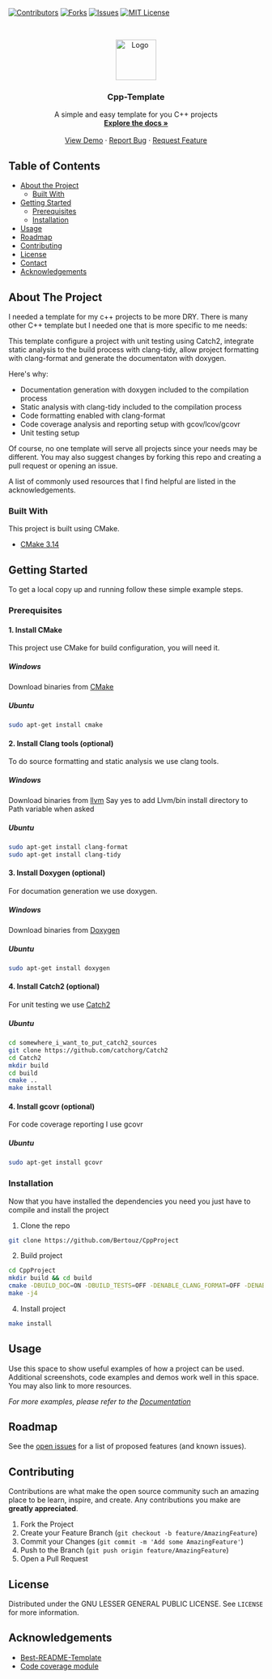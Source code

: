 <!--
*** Thanks for checking out this README Template. If you have a suggestion that would
*** make this better, please fork the repo and create a pull request or simply open
*** an issue with the tag "enhancement".
*** Thanks again! Now go create something AMAZING! :D
-->


<!-- PROJECT SHIELDS -->
<!--
*** I'm using markdown "reference style" links for readability.
*** Reference links are enclosed in brackets [ ] instead of parentheses ( ).
*** See the bottom of this document for the declaration of the reference variables
*** for contributors-url, forks-url, etc. This is an optional, concise syntax you may use.
*** https://www.markdownguide.org/basic-syntax/#reference-style-links
-->

[![Contributors][contributors-shield]][contributors-url]
[![Forks][forks-shield]][forks-url]
[![Issues][issues-shield]][issues-url]
[![MIT License][license-shield]][license-url]



<!-- PROJECT LOGO -->
<br />
<p align="center">
  <a href="https://github.com/Bertouz/CppTemplate">
    <img src="doc/images/Logo_template.png" alt="Logo" width="80" height="80">
  </a>

  <h3 align="center">Cpp-Template</h3>

  <p align="center">
    A simple and easy template for you C++ projects
    <br />
    <a href="https://github.com/Bertouz/CppTemplate"><strong>Explore the docs »</strong></a>
    <br />
    <br />
    <a href="https://github.com/Bertouz/CppTemplate">View Demo</a>
    ·
    <a href="https://github.com/Bertouz/CppTemplate/issues">Report Bug</a>
    ·
    <a href="https://github.com/Bertouz/CppTemplate/issues">Request Feature</a>
  </p>
</p>



<!-- TABLE OF CONTENTS -->
## Table of Contents

* [About the Project](#about-the-project)
  * [Built With](#built-with)
* [Getting Started](#getting-started)
  * [Prerequisites](#prerequisites)
  * [Installation](#installation)
* [Usage](#usage)
* [Roadmap](#roadmap)
* [Contributing](#contributing)
* [License](#license)
* [Contact](#contact)
* [Acknowledgements](#acknowledgements)



<!-- ABOUT THE PROJECT -->
## About The Project

<!-- [![Product Name Screen Shot][product-screenshot]](https://example.com) -->

I needed a template for my c++ projects to be more DRY. There is many other C++ template but I needed one that is more specific to me needs:

This template configure a project with unit testing using Catch2, integrate static analysis to the build process with clang-tidy, allow project formatting with clang-format and generate the documentaton with doxygen.

Here's why:
* Documentation generation with doxygen included to the compilation process 
* Static analysis with clang-tidy included to the compilation process
* Code formatting enabled with clang-format
* Code coverage analysis and reporting setup with gcov/lcov/gcovr
* Unit testing setup 

Of course, no one template will serve all projects since your needs may be different. You may also suggest changes by forking this repo and creating a pull request or opening an issue.

A list of commonly used resources that I find helpful are listed in the acknowledgements.

### Built With
This project is built using CMake.
* [CMake 3.14](https://cmake.org)



<!-- GETTING STARTED -->
## Getting Started

To get a local copy up and running follow these simple example steps.

### Prerequisites

#### 1. Install CMake 
This project use CMake for build configuration, you will need it.

##### Windows
Download binaries from [CMake](https://cmake.org/download/)

##### Ubuntu
```sh
sudo apt-get install cmake
```

#### 2. Install Clang tools (optional)

To do source formatting and static analysis we use clang tools.

##### Windows
Download binaries from [llvm](https://releases.llvm.org/)
Say yes to add Llvm/bin install directory to Path variable when asked

##### Ubuntu
```sh
sudo apt-get install clang-format 
sudo apt-get install clang-tidy
```

#### 3. Install Doxygen (optional)

For documation generation we use doxygen.

##### Windows
Download binaries from [Doxygen](https://www.doxygen.nl/download.html)

##### Ubuntu
```sh
sudo apt-get install doxygen
```

#### 4. Install Catch2 (optional)
For unit testing we use [Catch2](https://github.com/catchorg/Catch2)

##### Ubuntu
```sh
cd somewhere_i_want_to_put_catch2_sources
git clone https://github.com/catchorg/Catch2
cd Catch2
mkdir build
cd build
cmake ..
make install
```
#### 4. Install gcovr (optional)

For code coverage reporting I use gcovr 

##### Ubuntu
```sh
sudo apt-get install gcovr
```

### Installation

Now that you have installed the dependencies you need you just have to compile and install the project

1. Clone the repo
```sh
git clone https://github.com/Bertouz/CppProject
```
2. Build project
```sh
cd CppProject
mkdir build && cd build
cmake -DBUILD_DOC=ON -DBUILD_TESTS=OFF -DENABLE_CLANG_FORMAT=OFF -DENABLE_CLANG_TIDY=OFF -DENABLE_CODE_COVERAGE=OFF -DCMAKE_INSTALL_PREFIX=path_to_installation_dir ..
make -j4
```

4. Install project
```sh
make install
```




<!-- USAGE EXAMPLES -->
## Usage

Use this space to show useful examples of how a project can be used. Additional screenshots, code examples and demos work well in this space. You may also link to more resources.

_For more examples, please refer to the [Documentation](https://example.com)_



<!-- ROADMAP -->
## Roadmap

See the [open issues](https://github.com/Bertouz/CppTemplate/issues) for a list of proposed features (and known issues).

<!-- CONTRIBUTING -->
## Contributing

Contributions are what make the open source community such an amazing place to be learn, inspire, and create. Any contributions you make are **greatly appreciated**.

1. Fork the Project
2. Create your Feature Branch (`git checkout -b feature/AmazingFeature`)
3. Commit your Changes (`git commit -m 'Add some AmazingFeature'`)
4. Push to the Branch (`git push origin feature/AmazingFeature`)
5. Open a Pull Request



<!-- LICENSE -->
## License

 Distributed under the GNU LESSER GENERAL PUBLIC LICENSE. See `LICENSE` for more information.

<!-- CONTACT 
## Contact

Your Name - [@your_twitter](https://twitter.com/your_username) - email@example.com

 Project Link: [https://github.com/your_username/repo_name](https://github.com/your_username/repo_name)
-->


<!-- ACKNOWLEDGEMENTS -->
## Acknowledgements
* [Best-README-Template](https://github.com/othneildrew/Best-README-Template)<!-- awsome readme-->
* [Code coverage module](https://github.com/bilke/cmake-modules)<!-- Code coverage module-->





<!-- MARKDOWN LINKS & IMAGES -->
<!-- https://www.markdownguide.org/basic-syntax/#reference-style-links -->
[contributors-shield]: https://img.shields.io/github/contributors/Bertouz/CppTemplate
[contributors-url]: https://github.com/Bertouz/CppTemplate/graphs/contributors
[forks-shield]:  https://img.shields.io/github/forks/Bertouz/CppTemplate
[forks-url]: https://github.com/Bertouz/CppTemplate/network/members
[issues-shield]: https://img.shields.io/github/issues-raw/Bertouz/CppTemplate 
[issues-url]: https://github.com/Bertouz/CppTemplate/issues
[license-shield]: https://img.shields.io/github/license/Bertouz/CppTemplate
[license-url]: httpt://github.com/Bertouz/CppTemplate/blob/realese/LICENSE.txt
[product-screenshot]: images/doc/images/Logo_template.png